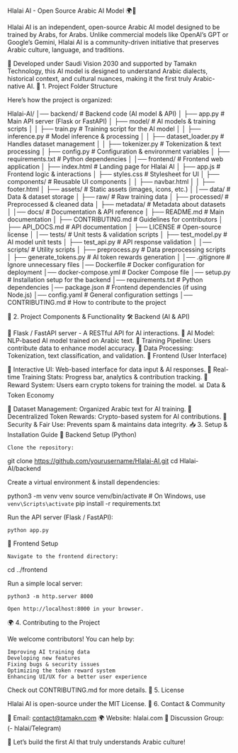 Hlalai AI - Open Source Arabic AI Model 🌍🤖

Hlalai AI is an independent, open-source Arabic AI model designed to be trained by Arabs, for Arabs. Unlike commercial models like OpenAI’s GPT or Google’s Gemini, Hlalai AI is a community-driven initiative that preserves Arabic culture, language, and traditions.

🚀 Developed under Saudi Vision 2030 and supported by Tamakn Technology, this AI model is designed to understand Arabic dialects, historical context, and cultural nuances, making it the first truly Arabic-native AI.
📂 1. Project Folder Structure

Here’s how the project is organized:

Hlalai-AI/
│── backend/                  # Backend code (AI model & API)
│   ├── app.py                # Main API server (Flask or FastAPI)
│   ├── model/                 # AI models & training scripts
│   │   ├── train.py           # Training script for the AI model
│   │   ├── inference.py       # Model inference & processing
│   │   ├── dataset_loader.py  # Handles dataset management
│   │   ├── tokenizer.py       # Tokenization & text processing
│   ├── config.py              # Configuration & environment variables
│   ├── requirements.txt       # Python dependencies
│
│── frontend/                  # Frontend web application
│   ├── index.html             # Landing page for Hlalai AI
│   ├── app.js                 # Frontend logic & interactions
│   ├── styles.css             # Stylesheet for UI
│   ├── components/            # Reusable UI components
│   │   ├── navbar.html
│   │   ├── footer.html
│   ├── assets/                # Static assets (images, icons, etc.)
│
│── data/                      # Data & dataset storage
│   ├── raw/                   # Raw training data
│   ├── processed/             # Preprocessed & cleaned data
│   ├── metadata/              # Metadata about datasets
│
│── docs/                      # Documentation & API reference
│   ├── README.md              # Main documentation
│   ├── CONTRIBUTING.md        # Guidelines for contributors
│   ├── API_DOCS.md            # API documentation
│   ├── LICENSE                # Open-source license
│
│── tests/                     # Unit tests & validation scripts
│   ├── test_model.py          # AI model unit tests
│   ├── test_api.py            # API response validation
│
│── scripts/                   # Utility scripts
│   ├── preprocess.py          # Data preprocessing scripts
│   ├── generate_tokens.py     # AI token rewards generation
│
│── .gitignore                 # Ignore unnecessary files
│── Dockerfile                 # Docker configuration for deployment
│── docker-compose.yml         # Docker Compose file
│── setup.py                   # Installation setup for the backend
│── requirements.txt           # Python dependencies
│── package.json               # Frontend dependencies (if using Node.js)
│── config.yaml                # General configuration settings
│── CONTRIBUTING.md            # How to contribute to the project

🚀 2. Project Components & Functionality
🛠 Backend (AI & API)

🔹 Flask / FastAPI server - A RESTful API for AI interactions.
🔹 AI Model: NLP-based AI model trained on Arabic text.
🔹 Training Pipeline: Users contribute data to enhance model accuracy.
🔹 Data Processing: Tokenization, text classification, and validation.
🎨 Frontend (User Interface)

🔹 Interactive UI: Web-based interface for data input & AI responses.
🔹 Real-time Training Stats: Progress bar, analytics & contribution tracking.
🔹 Reward System: Users earn crypto tokens for training the model.
📊 Data & Token Economy

🔹 Dataset Management: Organized Arabic text for AI training.
🔹 Decentralized Token Rewards: Crypto-based system for AI contributions.
🔹 Security & Fair Use: Prevents spam & maintains data integrity.
📥 3. Setup & Installation Guide
🔹 Backend Setup (Python)

    Clone the repository:

git clone https://github.com/yourusername/Hlalai-AI.git
cd Hlalai-AI/backend

Create a virtual environment & install dependencies:

python3 -m venv venv
source venv/bin/activate  # On Windows, use `venv\Scripts\activate`
pip install -r requirements.txt

Run the API server (Flask / FastAPI):

    python app.py

🔹 Frontend Setup

    Navigate to the frontend directory:

cd ../frontend

Run a simple local server:

    python3 -m http.server 8000

    Open http://localhost:8000 in your browser.

🌍 4. Contributing to the Project

We welcome contributors! You can help by:

    Improving AI training data
    Developing new features
    Fixing bugs & security issues
    Optimizing the token reward system
    Enhancing UI/UX for a better user experience

Check out CONTRIBUTING.md for more details.
📜 5. License

Hlalai AI is open-source under the MIT License.
📩 6. Contact & Community

📧 Email: contact@tamakn.com
🌍 Website: hlalai.com
💬 Discussion Group: (- hlalai/Telegram)

🚀 Let’s build the first AI that truly understands Arabic culture!
